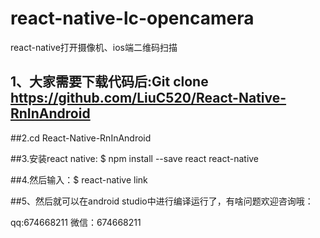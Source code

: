 # react-native-lc-opencamera
react-native打开摄像机、ios端二维码扫描
## 1、大家需要下载代码后:Git clone https://github.com/LiuC520/React-Native-RnInAndroid

##2.cd React-Native-RnInAndroid

##3.安装react native: $ npm install --save react react-native

##4.然后输入：$ react-native link

##5、然后就可以在android studio中进行编译运行了，有啥问题欢迎咨询哦：

qq:674668211 微信：674668211
